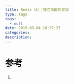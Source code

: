 ```yaml
---
title: Redis（4）：独立功能的实现
type: tags
tags:
  - null
date: 2019-03-04 18:37:23
categories:
description:
---
```


# 参考 #
1. 
